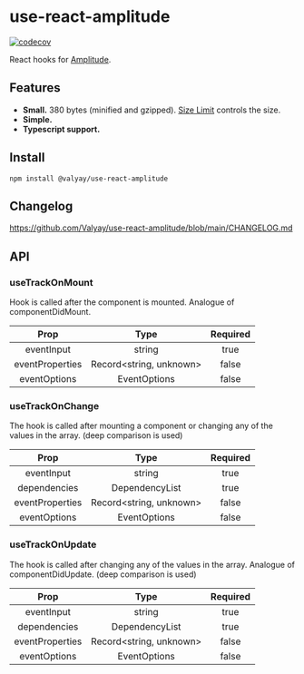 # use-react-amplitude

[![codecov](https://codecov.io/gh/Valyay/use-react-amplitude/branch/main/graph/badge.svg?token=1ZQ8W9Y87T)](https://codecov.io/gh/Valyay/use-react-amplitude)

React hooks for [Amplitude](https://amplitude.com/).

## Features

- **Small.** 380 bytes (minified and gzipped).
  [Size Limit](https://github.com/ai/size-limit) controls the size.
- **Simple.**
- **Typescript support.**

## Install

    npm install @valyay/use-react-amplitude

## Changelog

https://github.com/Valyay/use-react-amplitude/blob/main/CHANGELOG.md

## API

### useTrackOnMount

Hook is called after the component is mounted. Analogue of componentDidMount.

|      Prop       |          Type           | Required |
| :-------------: | :---------------------: | :------: |
|   eventInput    |         string          |   true   |
| eventProperties | Record<string, unknown> |  false   |
|  eventOptions   |      EventOptions       |  false   |

### useTrackOnChange

The hook is called after mounting a component or changing any of the values in the array. (deep comparison is used)

|      Prop       |          Type           | Required |
| :-------------: | :---------------------: | :------: |
|   eventInput    |         string          |   true   |
|  dependencies   |     DependencyList      |   true   |
| eventProperties | Record<string, unknown> |  false   |
|  eventOptions   |      EventOptions       |  false   |

### useTrackOnUpdate

The hook is called after changing any of the values in the array. Analogue of componentDidUpdate. (deep comparison is used)

|      Prop       |          Type           | Required |
| :-------------: | :---------------------: | :------: |
|   eventInput    |         string          |   true   |
|  dependencies   |     DependencyList      |   true   |
| eventProperties | Record<string, unknown> |  false   |
|  eventOptions   |      EventOptions       |  false   |
